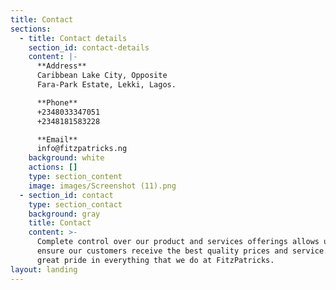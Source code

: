 ```yaml
---
title: Contact
sections:
  - title: Contact details
    section_id: contact-details
    content: |-
      **Address**  
      Caribbean Lake City, Opposite
      Fara-Park Estate, Lekki, Lagos.

      **Phone**  
      +2348033347051  
      +2348181583228

      **Email**  
      info@fitzpatricks.ng
    background: white
    actions: []
    type: section_content
    image: images/Screenshot (11).png
  - section_id: contact
    type: section_contact
    background: gray
    title: Contact
    content: >-
      Complete control over our product and services offerings allows us to
      ensure our customers receive the best quality prices and service. We take
      great pride in everything that we do at FitzPatricks.
layout: landing
---
```

